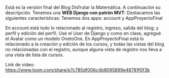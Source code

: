 Está es la versión final del Blog Disfrutar la Matemática. A continuación su descripción.
Tenemos una **WEB Django con patrón MVT**:
Destacamos las siguientes características:
Tenemos dos apps: account y AppProyectoFinal

En account está todo lo relacionado al registro, ingreso, salida del blog;
y perfil y edición del perfil. Usé el User de Django y como en clase,
agregué el Avatar como un modelo OnetoOne.
En AppProyectoFinal está lo relacionado a la creación y edición de los cursos,
y todas las vistas del blog no relacionadas con el registro,
aunque alguna vista de registro nos lleva a una vista de lista de cursos. 
 


Link de video: https://www.loom.com/share/e7c785df006c4b8095899e48781f0f3b
